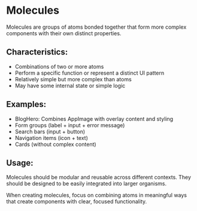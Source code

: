 # Molecules

Molecules are groups of atoms bonded together that form more complex components with their own distinct properties.

## Characteristics:
- Combinations of two or more atoms
- Perform a specific function or represent a distinct UI pattern
- Relatively simple but more complex than atoms
- May have some internal state or simple logic

## Examples:
- BlogHero: Combines AppImage with overlay content and styling
- Form groups (label + input + error message)
- Search bars (input + button)
- Navigation items (icon + text)
- Cards (without complex content)

## Usage:
Molecules should be modular and reusable across different contexts. They should be designed to be easily integrated into larger organisms.

When creating molecules, focus on combining atoms in meaningful ways that create components with clear, focused functionality. 